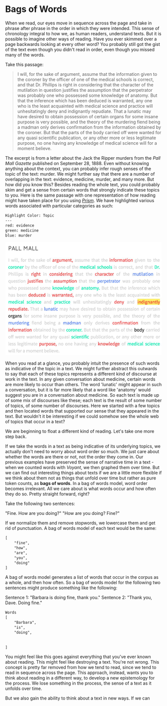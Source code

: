 # Bags of Words

When we read, our eyes move in sequence across the page and take in phrase after phrase in the order in which they were intended. This sense of chronology integral to how we, as human readers, understand texts. But it is possible to imagine other ways of reading. Have you ever skimmed over a page backwards looking at every other word? You probably still got the gist of the text even though you didn't read in order, even though you missed many of the words.

Take this passage:

> I will, for the sake of argument, assume that the information given to the coroner by the officer of one of the medical schools is correct, and that Dr. Phillips is right in considering that the character of the mutilation in question justifies the assumption that the perpetrator was probably one who possessed some knowledge of anatomy. But that the inference which has been deduced is warranted, any one who is the least acquainted with medical science and practice will unhesitatingly deny and indignantly repudiate. That a lunatic may have desired to obtain possession of certain organs for some insane purpose is very possible, and the theory of the murdering fiend being a madman only derives confirmation from the information obtained by the coroner. But that the parts of the body carried off were wanted for any quasi scientific publication, or any other more or less legitimate purpose, no one having any knowledge of medical science will for a moment believe. 

The excerpt is from a letter about the Jack the Ripper murders from the *Pall Mall Gazette* published on September 28, 1888. Even without knowing anything about the context, you can probably infer rough senses of the topic of the text: murder. We might further say that there are a number of overlapping in the text: evidence, medicine, murder, and many more. But how did you know this? Besides reading the whole text, you could probably skim and get a sense from certain words that strongly indicate these topics to you. Here is the same passage with one representation of how reading might have taken place for you using *[Prism](https://prism.scholarslab.org)*. We have highlighted various words associated with particular categories as such:

```
Highlight Color: Topic
---
red: evidence
green: medicine
blue: murder
```

![topic modeling highlights](/assets/topic-modeling/topic-modeling-highlights.jpg)

When you read at a glance, you probably intuit the presence of such words as indicative of the topic in a text. We might further abstract this outwards to say that each of these topics represents a different kind of discourse at work in the text. In any given conversation about medicine, certain words are more likely to occur than others. The word 'lunatic' might appear in such a conversation, but it is far more likely that a word like 'anatomy' would suggest you are in a conversation about medicine. So each text is made up of some mix of discourses like these; each text is the result of some number of topics, of some number of discourses. Here we started with a few topics and then located words that supported our sense that they appeared in the text. But wouldn't it be interesting if we could somehow see the whole web of topics that occur in a text?

We are beginning to float a different kind of reading. Let's take one more step back. 

If we take the words in a text as being indicative of its underlying topics, we actually don't need to worry about word order so much. We just care about whether the words are there or not, not the order they come in. Our previous examples have preserved the sense of narrative time in a text - when we counted words with *Voyant*, we then graphed them over time. But we can find out interesting things about texts if we are a little more flexible if we think about them not as things that unfold over time but rather as pure token counts, as **bags of words**. In a bag of words model, word order becomes irrelevant. All we care about is what words occur and how often they do so. Pretty straight forward, right?

Take the following two sentences:

"Fine. How are you doing?"
"How are you doing? Fine?"

If we normalize them and remove stopwords, we lowercase them and get rid of punctuation. A bag of words model of each text would be the same:

```
[
    "fine", 
    "how", 
    "are", 
    "you", 
    "doing"
]
```

A bag of words model generates a list of words that occur in the corpus as a whole, and then how often. So a bag of words model for the following two sentences might produce something like the following:

Sentence 1: "Barbara is doing fine, thank you."
Sentence 2: "Thank you, Dave. Doing fine."

```
Words
[
    "Barbara",
    "is",
    "doing",
    

]

```

You might feel like this goes against everything that you've ever known about reading. This might feel like destroying a text. You're not wrong. This concept is pretty far removed from how we tend to read, since we tend to read in sequence across the page. This approach, instead, wants you to think about reading in a different way, to develop a new epistemology for the process. We lose something in the process, the sense of a text as it unfolds over time. 

But we also gain the ability to think about a text in new ways. If we can 